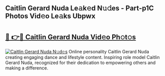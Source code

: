 ## Caitlin Gerard Nuda Le𝚊k𝚎d N𝚞𝚍es - Part-p1C Photos Vid𝚎o Le𝚊ks Ubpwx

# <h2><a href="http://fbcp2sh.evod.top/?m=Caitlin+Gerard+Nuda">🔗 👉🔴 Caitlin Gerard Nuda Vid𝚎o Ph𝚘t𝚘s</a></h2>

[![Caitlin Gerard Nuda N𝚞d𝚎s](https://i.imgur.com/8V9OHl7.gif)](http://fbcp2sh.evod.top/?m=Caitlin+Gerard+Nuda)
Online personality Caitlin Gerard Nuda creating engaging dance and lifestyle content. Inspiring role model Caitlin Gerard Nuda, recognized for their dedication to empowering others and making a difference. 
